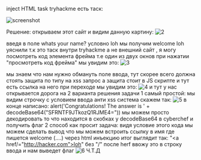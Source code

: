 inject HTML task tryhackme
есть таск:

![screenshot](https://github.com/maapik/writeupes_CTF/blob/main/HTML_inject/1.png)

Решение: открываем этот сайт и видим данную картину:
![2](https://github.com/maapik/writeupes_CTF/blob/main/HTML_inject/2.png)


введя в поле whats your name? условно loh мы получим welcome loh уяснили
т.к это таск внутри tryhackme а не внешний сайт ,
я могу посмотреть код элемента фрейма т.е один из двух окнов при нажатии "просмотреть код фрейма" мы увидим это:
![3](https://github.com/maapik/writeupes_CTF/blob/main/HTML_inject/3.png)

мы знаем что нам нужно обмануть  поле ввода, тут скорее всего должна стоять защита по типу на xss запрос 
а защита стоит в JS скрипте и тут есть ссылка на него 
при переходе мы увидим это:
![4](https://github.com/maapik/writeupes_CTF/blob/main/HTML_inject/4.png)
и тут у нас открывается дорога на 2 варианта решения задачи
1 самый простой:
мы видим строчку с условием ввода анти xss система скажем так:
![5](https://github.com/maapik/writeupes_CTF/blob/main/HTML_inject/5.png)
в конце написано:
alert('Congratulations! The answer is ' + decodeBase64("SFRNTF9JTkozQ1RJME4="))
мы можем просто декодировать то что находится в скобках у decodeBase64 в cyberchef и получить флаг
2 способ как просит задача:
видя условие этого кода мы можем сделать вывод что мы можем встроить ссылку в имя где пишется welcome (….) через html инъекцию 
 итог выглядит так:
 "<a href/="http://hacker.com">loh</a>" без "/" после herf
 ввожу это в строку ввода и нам выведет флаг
 ![6](https://github.com/maapik/writeupes_CTF/blob/main/HTML_inject/6.png)
Ч.Т.Д
